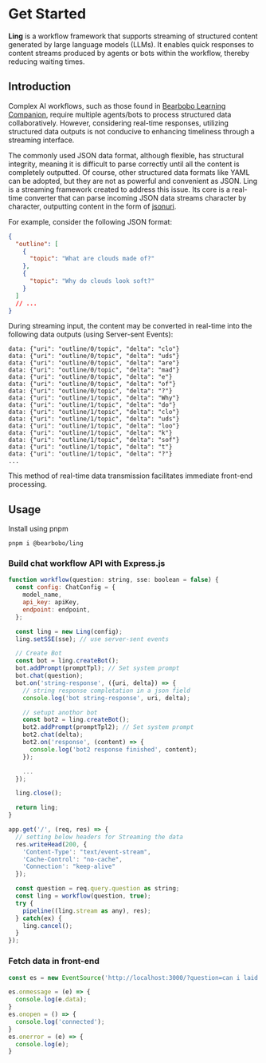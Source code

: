 # Get Started

**Ling** is a workflow framework that supports streaming of structured content generated by large language models (LLMs). It enables quick responses to content streams produced by agents or bots within the workflow, thereby reducing waiting times.

## Introduction

Complex AI workflows, such as those found in [Bearbobo Learning Companion](https://bearbobo.com/), require multiple agents/bots to process structured data collaboratively. However, considering real-time responses, utilizing structured data outputs is not conducive to enhancing timeliness through a streaming interface.

The commonly used JSON data format, although flexible, has structural integrity, meaning it is difficult to parse correctly until all the content is completely outputted. Of course, other structured data formats like YAML can be adopted, but they are not as powerful and convenient as JSON.
Ling is a streaming framework created to address this issue. Its core is a real-time converter that can parse incoming JSON data streams character by character, outputting content in the form of [jsonuri](https://github.com/aligay/jsonuri).

For example, consider the following JSON format:

```json
{
  "outline": [
    {
      "topic": "What are clouds made of?"
    },
    {
      "topic": "Why do clouds look soft?"
    }
  ]
  // ...
}
```

During streaming input, the content may be converted in real-time into the following data outputs (using Server-sent Events):

```
data: {"uri": "outline/0/topic", "delta": "clo"}
data: {"uri": "outline/0/topic", "delta": "uds"}
data: {"uri": "outline/0/topic", "delta": "are"}
data: {"uri": "outline/0/topic", "delta": "mad"}
data: {"uri": "outline/0/topic", "delta": "e"}
data: {"uri": "outline/0/topic", "delta": "of"}
data: {"uri": "outline/0/topic", "delta": "?"}
data: {"uri": "outline/1/topic", "delta": "Why"}
data: {"uri": "outline/1/topic", "delta": "do"}
data: {"uri": "outline/1/topic", "delta": "clo"}
data: {"uri": "outline/1/topic", "delta": "uds"}
data: {"uri": "outline/1/topic", "delta": "loo"}
data: {"uri": "outline/1/topic", "delta": "k"}
data: {"uri": "outline/1/topic", "delta": "sof"}
data: {"uri": "outline/1/topic", "delta": "t"}
data: {"uri": "outline/1/topic", "delta": "?"}
...
```

This method of real-time data transmission facilitates immediate front-end processing.

## Usage

Install using pnpm

```
pnpm i @bearbobo/ling
```

### Build chat workflow API with Express.js

```js
function workflow(question: string, sse: boolean = false) {
  const config: ChatConfig = {
    model_name,
    api_key: apiKey,
    endpoint: endpoint,
  };

  const ling = new Ling(config);
  ling.setSSE(sse); // use server-sent events

  // Create Bot
  const bot = ling.createBot();
  bot.addPrompt(promptTpl); // Set system prompt
  bot.chat(question);
  bot.on('string-response', ({uri, delta}) => {
    // string response completation in a json field
    console.log('bot string-response', uri, delta);

    // setupt anothor bot
    const bot2 = ling.createBot();
    bot2.addPrompt(promptTpl2); // Set system prompt
    bot2.chat(delta);
    bot2.on('response', (content) => {
      console.log('bot2 response finished', content);
    });

    ...
  });

  ling.close();

  return ling;
}

app.get('/', (req, res) => {
  // setting below headers for Streaming the data
  res.writeHead(200, {
    'Content-Type': "text/event-stream",
    'Cache-Control': "no-cache",
    'Connection': "keep-alive"
  });

  const question = req.query.question as string;
  const ling = workflow(question, true);
  try {
    pipeline((ling.stream as any), res);
  } catch(ex) {
    ling.cancel();
  }
});
```

### Fetch data in front-end

```js
const es = new EventSource('http://localhost:3000/?question=can i laid on the cloud?');

es.onmessage = (e) => {
  console.log(e.data);
}
es.onopen = () => {
  console.log('connected');
}
es.onerror = (e) => {
  console.log(e);
}
```
